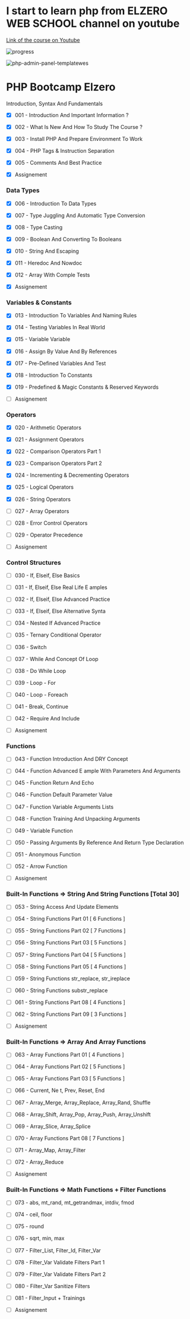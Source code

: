 # I start to learn php from ELZERO WEB SCHOOL channel on youtube

[Link of the course on Youtube](https://www.youtube.com/playlist?list=PLDoPjvoNmBAy41u35AqJUrI-H83DObUDq)

![progress](https://us-central1-progress-markdown.cloudfunctions.net/progress/17)

![php-admin-panel-templatewes](https://user-images.githubusercontent.com/84162824/177995458-1b630374-adc0-44b7-b150-170472b43c90.jpeg)

<h1>PHP Bootcamp Elzero</h1>

Introduction, Syntax And Fundamentals

- [x]  001 - Introduction And Important Information ?
- [x]  002 - What Is New And How To Study The Course ?
- [x]  003 - Install PHP And Prepare Environment To Work
- [x]  004 - PHP Tags & Instruction Separation
- [x]  005 - Comments And Best Practice

- [x] Assignement

### Data Types
- [x]  006 - Introduction To Data Types
- [x]  007 - Type Juggling And Automatic Type Conversion
- [x]  008 - Type Casting
- [x]  009 - Boolean And Converting To Booleans
- [x]  010 - String And Escaping
- [x]  011 - Heredoc And Nowdoc
- [x]  012 - Array With Comple  Tests

- [x] Assignement

### Variables & Constants
- [x]  013 - Introduction To Variables And Naming Rules
- [x]  014 - Testing Variables In Real World
- [x]  015 - Variable Variable
- [x]  016 - Assign By Value And By References
- [x]  017 - Pre-Defined Variables And Test
- [x]  018 - Introduction To Constants
- [x]  019 - Predefined & Magic Constants & Reserved Keywords

- [ ] Assignement

### Operators
- [x]  020 - Arithmetic Operators
- [x]  021 - Assignment Operators
- [x]  022 - Comparison Operators Part 1
- [x]  023 - Comparison Operators Part 2
- [x]  024 - Incrementing & Decrementing Operators
- [x]  025 - Logical Operators
- [x]  026 - String Operators
- [ ]  027 - Array Operators
- [ ]  028 - Error Control Operators
- [ ]  029 - Operator Precedence

- [ ] Assignement

### Control Structures
- [ ]  030 - If, Elseif, Else Basics
- [ ]  031 - If, Elseif, Else Real Life E amples
- [ ]  032 - If, Elseif, Else Advanced Practice
- [ ]  033 - If, Elseif, Else Alternative Synta 
- [ ]  034 - Nested If Advanced Practice
- [ ]  035 - Ternary Conditional Operator
- [ ]  036 - Switch
- [ ]  037 - While And Concept Of Loop
- [ ]  038 - Do While Loop
- [ ]  039 - Loop - For
- [ ]  040 - Loop - Foreach
- [ ]  041 - Break, Continue
- [ ]  042 - Require And Include

- [ ] Assignement

### Functions
- [ ]  043 - Function Introduction And DRY Concept
- [ ]  044 - Function Advanced E ample With Parameters And Arguments
- [ ]  045 - Function Return And Echo
- [ ]  046 - Function Default Parameter Value
- [ ]  047 - Function Variable Arguments Lists
- [ ]  048 - Function Training And Unpacking Arguments
- [ ]  049 - Variable Function
- [ ]  050 - Passing Arguments By Reference And Return Type Declaration
- [ ]  051 - Anonymous Function
- [ ]  052 - Arrow Function

- [ ] Assignement

### Built-In Functions => String And String Functions [Total 30]
- [ ]  053 - String Access And Update Elements
- [ ]  054 - String Functions Part 01 [ 6 Functions ]
- [ ]  055 - String Functions Part 02 [ 7 Functions ]
- [ ]  056 - String Functions Part 03 [ 5 Functions ]
- [ ]  057 - String Functions Part 04 [ 5 Functions ]
- [ ]  058 - String Functions Part 05 [ 4 Functions ]
- [ ]  059 - String Functions str_replace, str_ireplace
- [ ]  060 - String Functions substr_replace
- [ ]  061 - String Functions Part 08 [ 4 Functions ]
- [ ]  062 - String Functions Part 09 [ 3 Functions ]

- [ ] Assignement

### Built-In Functions => Array And Array Functions
- [ ]  063 - Array Functions Part 01 [ 4 Functions ]
- [ ]  064 - Array Functions Part 02 [ 5 Functions ]
- [ ]  065 - Array Functions Part 03 [ 5 Functions ]
- [ ]  066 - Current, Ne t, Prev, Reset, End
- [ ]  067 - Array_Merge, Array_Replace, Array_Rand, Shuffle
- [ ]  068 - Array_Shift, Array_Pop, Array_Push, Array_Unshift
- [ ]  069 - Array_Slice, Array_Splice
- [ ]  070 - Array Functions Part 08 [ 7 Functions ]
- [ ]  071 - Array_Map, Array_Filter
- [ ]  072 - Array_Reduce

- [ ] Assignement

### Built-In Functions => Math Functions + Filter Functions
- [ ] 073 - abs, mt_rand, mt_getrandmax, intdiv, fmod
- [ ] 074 - ceil, floor
- [ ] 075 - round
- [ ] 076 - sqrt, min, max
- [ ] 077 - Filter_List, Filter_Id, Filter_Var
- [ ] 078 - Filter_Var Validate Filters Part 1
- [ ] 079 - Filter_Var Validate Filters Part 2
- [ ] 080 - Filter_Var Sanitize Filters
- [ ] 081 - Filter_Input + Trainings

- [ ] Assignement

